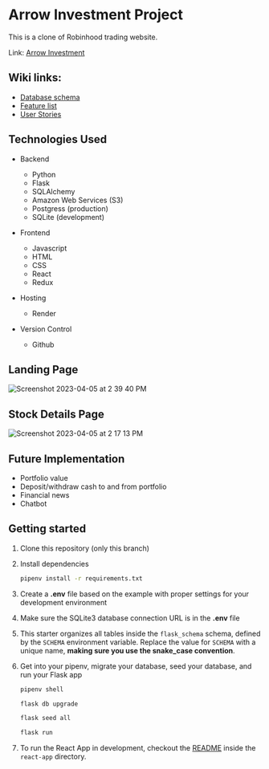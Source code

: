 # Arrow Investment Project

This is a clone of Robinhood trading website.

Link: [Arrow Investment](https://arrowinvestment.onrender.com/)

## Wiki links:
  * [Database schema](https://github.com/Yue-Hao14/ArrowInvestment-Capstone-Project/blob/main/Documentation/DB%20Schema.png)
  * [Feature list](https://github.com/Yue-Hao14/ArrowInvestment-Capstone-Project/blob/main/Documentation/Feature%20List.md)
  * [User Stories](https://github.com/Yue-Hao14/ArrowInvestment-Capstone-Project/blob/main/Documentation/User%20Stories.md)

## Technologies Used
* Backend
    * Python
    * Flask
    * SQLAlchemy
    * Amazon Web Services (S3)
    * Postgress (production)
    * SQLite (development)

* Frontend
    * Javascript
    * HTML
    * CSS
    * React
    * Redux

* Hosting
    * Render

* Version Control
    * Github

## Landing Page
![Screenshot 2023-04-05 at 2 39 40 PM](https://user-images.githubusercontent.com/105403119/230188564-401c0d1c-07e0-4955-912a-cbcc70c5bdcf.png)

## Stock Details Page
![Screenshot 2023-04-05 at 2 17 13 PM](https://user-images.githubusercontent.com/105403119/230189396-9b43be84-2a2c-4f7f-805e-db50234758ae.png)

## Future Implementation 
  * Portfolio value
  * Deposit/withdraw cash to and from portfolio
  * Financial news
  * Chatbot
 
 ## Getting started
1. Clone this repository (only this branch)

2. Install dependencies

      ```bash
      pipenv install -r requirements.txt
      ```

3. Create a **.env** file based on the example with proper settings for your
   development environment

4. Make sure the SQLite3 database connection URL is in the **.env** file

5. This starter organizes all tables inside the `flask_schema` schema, defined
   by the `SCHEMA` environment variable.  Replace the value for
   `SCHEMA` with a unique name, **making sure you use the snake_case
   convention**.

6. Get into your pipenv, migrate your database, seed your database, and run your Flask app

   ```bash
   pipenv shell
   ```

   ```bash
   flask db upgrade
   ```

   ```bash
   flask seed all
   ```

   ```bash
   flask run
   ```

7. To run the React App in development, checkout the [README](./react-app/README.md) inside the `react-app` directory.
